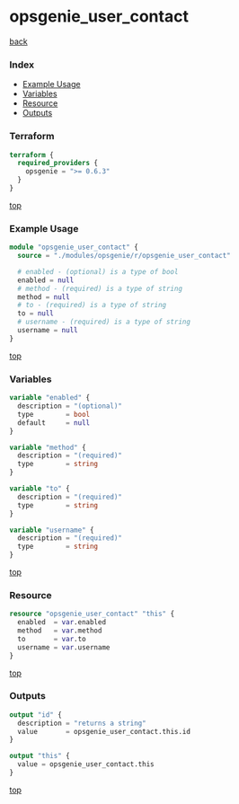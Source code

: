# opsgenie_user_contact

[back](../opsgenie.md)

### Index

- [Example Usage](#example-usage)
- [Variables](#variables)
- [Resource](#resource)
- [Outputs](#outputs)

### Terraform

```terraform
terraform {
  required_providers {
    opsgenie = ">= 0.6.3"
  }
}
```

[top](#index)

### Example Usage

```terraform
module "opsgenie_user_contact" {
  source = "./modules/opsgenie/r/opsgenie_user_contact"

  # enabled - (optional) is a type of bool
  enabled = null
  # method - (required) is a type of string
  method = null
  # to - (required) is a type of string
  to = null
  # username - (required) is a type of string
  username = null
}
```

[top](#index)

### Variables

```terraform
variable "enabled" {
  description = "(optional)"
  type        = bool
  default     = null
}

variable "method" {
  description = "(required)"
  type        = string
}

variable "to" {
  description = "(required)"
  type        = string
}

variable "username" {
  description = "(required)"
  type        = string
}
```

[top](#index)

### Resource

```terraform
resource "opsgenie_user_contact" "this" {
  enabled  = var.enabled
  method   = var.method
  to       = var.to
  username = var.username
}
```

[top](#index)

### Outputs

```terraform
output "id" {
  description = "returns a string"
  value       = opsgenie_user_contact.this.id
}

output "this" {
  value = opsgenie_user_contact.this
}
```

[top](#index)